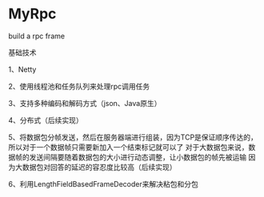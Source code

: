 # MyRpc
build a rpc frame

基础技术

1、Netty

2、使用线程池和任务队列来处理rpc调用任务

3、支持多种编码和解码方式（json、Java原生）

4、分布式（后续实现）

5、将数据包分帧发送，然后在服务器端进行组装，因为TCP是保证顺序传达的，所以对于一个数据帧只需要新加入一个结束标记就可以了
      对于大数据包来说，数据帧的发送间隔要随着数据包的大小进行动态调整，让小数据包的帧先被运输
      因为大数据包对回答的延迟的容忍度比较高（后续实现）
                      
6、利用LengthFieldBasedFrameDecoder来解决粘包和分包


